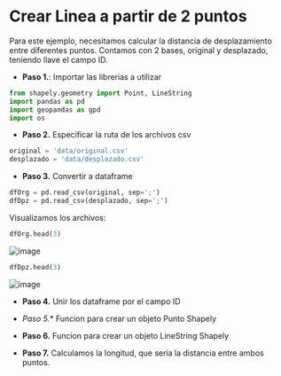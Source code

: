 # Crear Linea a partir de 2 puntos

Para este ejemplo, necesitamos calcular la distancia de desplazamiento entre diferentes puntos. Contamos con 2 bases, original y desplazado, teniendo llave el campo ID.

* **Paso 1.**: Importar las librerias a utilizar

```python
from shapely.geometry import Point, LineString
import pandas as pd
import geopandas as gpd
import os
```

* **Paso 2.** Especificar la ruta de los archivos csv

```python
original = 'data/original.csv'
desplazado = 'data/desplazado.csv'
```

* **Paso 3.** Convertir a dataframe

```python
dfOrg = pd.read_csv(original, sep=';')
dfDpz = pd.read_csv(desplazado, sep=';')
```

Visualizamos los archivos:

```python
dfOrg.head(3)
```

![image](https://user-images.githubusercontent.com/88239150/201785553-b7868061-b7fe-43a7-bde1-d35f1d1190e3.png)


```python
dfDpz.head(3)
```

![image](https://user-images.githubusercontent.com/88239150/201785598-1c4505c2-28bb-492e-9060-72d7e3faf34c.png)


* **Paso 4.** Unir los dataframe por el campo ID

* **Paso 5*.** Funcion para crear un objeto Punto Shapely

* **Paso 6.** Funcion para crear un objeto LineString Shapely

* **Paso 7.** Calculamos la longitud, que sería la distancia entre ambos puntos.

